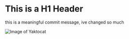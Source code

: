 # This is a H1 Header


this is a meaningful commit message, ive changed so much

![Image of Yaktocat](https://octodex.github.com/images/yaktocat.png)
